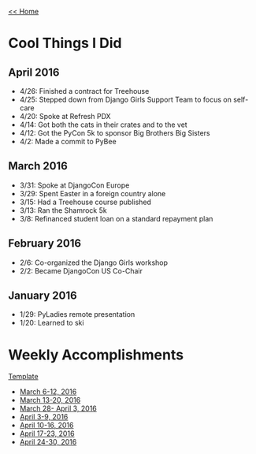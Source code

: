 [<< Home](../README.md)

# Cool Things I Did 

## April 2016

- 4/26: Finished a contract for Treehouse 
- 4/25: Stepped down from Django Girls Support Team to focus on self-care 
- 4/20: Spoke at Refresh PDX 
- 4/14: Got both the cats in their crates and to the vet 
- 4/12: Got the PyCon 5k to sponsor Big Brothers Big Sisters 
- 4/2: Made a commit to PyBee 

## March 2016 

- 3/31: Spoke at DjangoCon Europe 
- 3/29: Spent Easter in a foreign country alone 
- 3/15: Had a Treehouse course published 
- 3/13: Ran the Shamrock 5k 
- 3/8: Refinanced student loan on a standard repayment plan 

## February 2016
 
- 2/6: Co-organized the Django Girls workshop 
- 2/2: Became DjangoCon US Co-Chair 

## January 2016 

- 1/29: PyLadies remote presentation 
- 1/20: Learned to ski 

# Weekly Accomplishments 
[Template](./0-review-template.md)

- [March 6-12, 2016](./2016-03-week2.md)
- [March 13-20, 2016](./2016-03-week3.md)
- [March 28- April 3, 2016](./2016-03-week4.md)
- [April 3-9, 2016](./2016-04-week1.md)
- [April 10-16, 2016](./2016-04-week2.md)
- [April 17-23, 2016](./2016-04-week3.md)
- [April 24-30, 2016](./2016-04-week4.md)